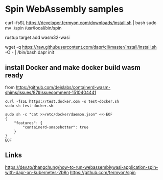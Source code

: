 # Spin WebAssembly samples

curl -fsSL https://developer.fermyon.com/downloads/install.sh | bash
sudo mv ./spin /usr/local/bin/spin

rustup target add wasm32-wasi

wget -q https://raw.githubusercontent.com/dapr/cli/master/install/install.sh -O - | /bin/bash
dapr init

## install Docker and make docker build wasm ready

from <https://github.com/deislabs/containerd-wasm-shims/issues/87#issuecomment-1510404441>

```
curl -fsSL https://test.docker.com -o test-docker.sh
sudo sh test-docker.sh
```

```
sudo sh -c "cat >>/etc/docker/daemon.json" <<-EOF
{
    "features": {
        "containerd-snapshotter": true
    }
}
EOF
```

## Links

<https://dev.to/thangchung/how-to-run-webassemblywasi-application-spin-with-dapr-on-kubernetes-2b8n>
<https://github.com/fermyon/spin>
